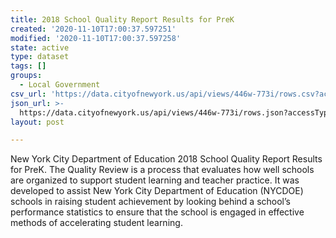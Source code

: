 ```yaml
---
title: 2018 School Quality Report Results for PreK
created: '2020-11-10T17:00:37.597251'
modified: '2020-11-10T17:00:37.597258'
state: active
type: dataset
tags: []
groups:
  - Local Government
csv_url: 'https://data.cityofnewyork.us/api/views/446w-773i/rows.csv?accessType=DOWNLOAD'
json_url: >-
  https://data.cityofnewyork.us/api/views/446w-773i/rows.json?accessType=DOWNLOAD
layout: post

---
```

New York City Department of Education 2018 School Quality Report Results for PreK.
The Quality Review is a process that evaluates how well schools are organized to support student learning and teacher practice. It was developed to assist New York City Department of Education (NYCDOE) schools in raising student achievement by looking behind a school’s performance statistics to ensure that the school is engaged in effective methods of accelerating student learning.
